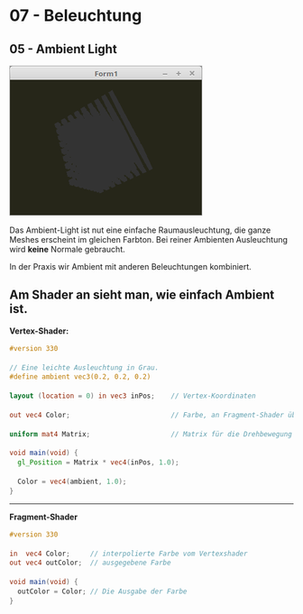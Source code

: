 # 07 - Beleuchtung
## 05 - Ambient Light

![image.png](image.png)

Das Ambient-Light ist nut eine einfache Raumausleuchtung, die ganze Meshes erscheint im gleichen Farbton.
Bei reiner Ambienten Ausleuchtung wird <b>keine</b> Normale gebraucht.

In der Praxis wir Ambient mit anderen Beleuchtungen kombiniert.

Am Shader an sieht man, wie einfach Ambient ist.
---
<b>Vertex-Shader:</b>

```glsl
#version 330

// Eine leichte Ausleuchtung in Grau.
#define ambient vec3(0.2, 0.2, 0.2)

layout (location = 0) in vec3 inPos;    // Vertex-Koordinaten

out vec4 Color;                         // Farbe, an Fragment-Shader übergeben.

uniform mat4 Matrix;                    // Matrix für die Drehbewegung und Frustum.

void main(void) {
  gl_Position = Matrix * vec4(inPos, 1.0);

  Color = vec4(ambient, 1.0);
}

```

---
<b>Fragment-Shader</b>

```glsl
#version 330

in  vec4 Color;     // interpolierte Farbe vom Vertexshader
out vec4 outColor;  // ausgegebene Farbe

void main(void) {
  outColor = Color; // Die Ausgabe der Farbe
}

```


